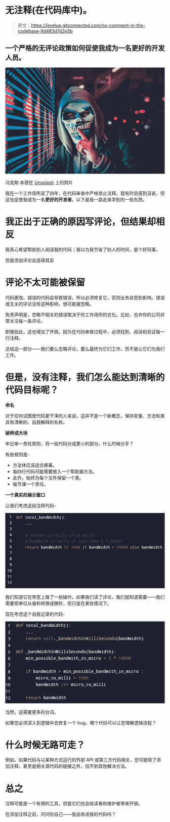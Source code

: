# 无注释(在代码库中)。

> 原文：<https://levelup.gitconnected.com/no-comment-in-the-codebase-9d483d7d2e5b>

## 一个严格的无评论政策如何促使我成为一名更好的开发人员。

![](img/24dfd4a903222b1e816cbc87ff4214c9.png)

马克斯·本德在 [Unsplash](https://unsplash.com/s/photos/shhh?utm_source=unsplash&utm_medium=referral&utm_content=creditCopyText) 上的照片

我在一个工作场所呆了四年，在代码审查中严格禁止注释。我有时会感到沮丧，但这也促使我成为一名**更好的开发者**。以下是我一路走来学到的一些东西。

# **我正出于正确的原因写评论，但结果却相反**

我真心希望帮助别人阅读我的代码；我以为我节省了别人的时间，是个好同事。

但是添加评论会适得其反

# 评论不太可能被保留

代码更改。错误的代码会导致错误，所以必须修复它，否则业务会受到影响。错误或无关的评论没有这种影响，很可能被忽略。

免责声明是，忽略不相关的错误取决于你工作场所的文化。比如，也许你的公司非常关注每一条评论。

即便如此，这也增加了开销，因为在代码审查过程中，必须找到、阅读和验证每一行注释。

总结这一部分——我们要么忽略评论，要么最终为它们工作，而不是让它们为我们工作。

# 但是，没有注释，我们怎么能达到清晰的代码目标呢？

**命名**

对于任何试图使代码更干净的人来说，这并不是一个新概念，保持变量、方法和类具有清晰的、自我解释的名称。

**破碎成大块**

牢记单一责任原则，将一段代码分成更小的部分。什么时候分手？

有些规则是-

*   方法体应该适合屏幕。
*   每四行代码可能需要放入一个帮助器方法。
*   此外，始终为每个文件保留一个类。
*   每节课一个责任。

**一个真实的展示窗口**

让我们考虑这段注释代码-

![](img/668289d5dd7416b16809d51b4489ea0e.png)

我们知道它在带宽上做了一些操作，如果我们读了评论，我们就知道需要——我们需要把单位从毫秒转换成微秒，但只是在某些情况下。

现在考虑这个自我记录的代码-

![](img/a4726a7561daf39ed40a5b1723794de0.png)

当然，这需要更多的台词。

如果您必须深入到逻辑中去修复一个 bug，哪个代码可以让您理解逻辑流程？

# 什么时候无路可走？

例如，如果代码与以某种方式运行的外部 API 或第三方代码相关，您可能除了添加注释，甚至是相关源代码的链接之外，找不到其他解决方法。

# **总之**

注释可能是一个有用的工具，但是它们也会给读者和维护者带来开销。

在添加注释之前，问问你自己——我会改进我的代码吗？
